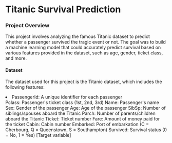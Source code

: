 <h1>Titanic Survival Prediction</h1>
<h3>Project Overview</h3>
<p>This project involves analyzing the famous Titanic dataset to predict whether a passenger survived the tragic event or not. The goal was to build a machine learning model that could accurately predict survival based on various features provided in the dataset, such as age, gender, ticket class, and more.</p>

<h4>Dataset</h4>
<p>The dataset used for this project is the Titanic dataset, which includes the following features:</p>

<li>PassengerId: A unique identifier for each passenger</li>
Pclass: Passenger's ticket class (1st, 2nd, 3rd)
Name: Passenger's name
Sex: Gender of the passenger
Age: Age of the passenger
SibSp: Number of siblings/spouses aboard the Titanic
Parch: Number of parents/children aboard the Titanic
Ticket: Ticket number
Fare: Amount of money paid for the ticket
Cabin: Cabin number
Embarked: Port of embarkation (C = Cherbourg, Q = Queenstown, S = Southampton)
Survived: Survival status (0 = No, 1 = Yes) [Target variable]

